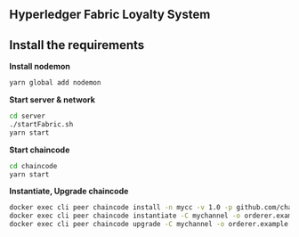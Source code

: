 ## Hyperledger Fabric Loyalty System

## **Install the requirements**

**Install nodemon**

```sh
yarn global add nodemon
```

**Start server & network**

```sh
cd server
./startFabric.sh
yarn start
```

**Start chaincode**

```sh
cd chaincode
yarn start
```

**Instantiate, Upgrade chaincode**

```sh
docker exec cli peer chaincode install -n mycc -v 1.0 -p github.com/chaincode/loyalty
docker exec cli peer chaincode instantiate -C mychannel -o orderer.example.com:7050 -n mycc -v 1.0 -c '{"Args":[]}'
docker exec cli peer chaincode upgrade -C mychannel -o orderer.example.com:7050 -n mycc -v 2.0 -c '{"Args":[]}'
```
